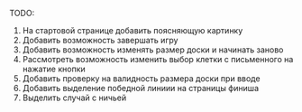 TODO:
1. На стартовой странице добавить поясняющую картинку
2. Добавить возможность завершать игру
3. Добавить возможность изменять размер доски и начинать заново
4. Рассмотреть возможность изменить выбор клетки с письменного на нажатие кнопки
5. Добавить проверку на валидность размера доски при вводе
6. Добавить выделение победной линиии на страницы финиша
7. Выделить случай с ничьей